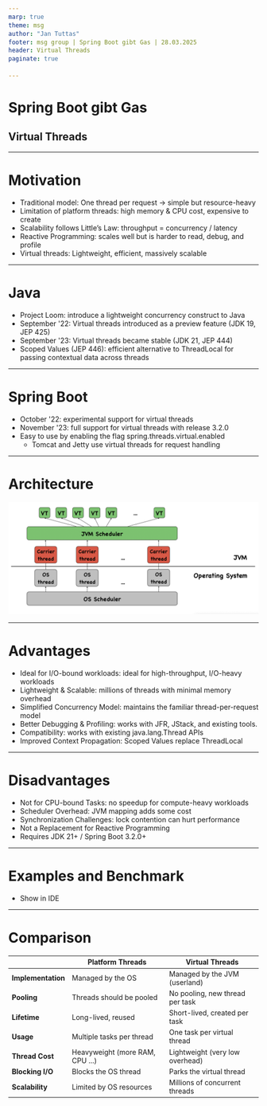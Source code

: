 ```yaml
---
marp: true
theme: msg
author: "Jan Tuttas"
footer: msg group | Spring Boot gibt Gas | 28.03.2025
header: Virtual Threads
paginate: true

---
```

<!-- _class: title -->

# Spring Boot gibt Gas

## Virtual Threads

---

# Motivation

- Traditional model: One thread per request → simple but resource-heavy
- Limitation of platform threads: high memory & CPU cost, expensive to create
- Scalability follows Little’s Law: throughput = concurrency / latency
- Reactive Programming: scales well but is harder to read, debug, and profile
- Virtual threads: Lightweight, efficient, massively scalable

---

# Java

- Project Loom: introduce a lightweight concurrency construct to Java
- September '22: Virtual threads introduced as a preview feature (JDK 19, JEP 425)
- September '23: Virtual threads became stable (JDK 21, JEP 444)
- Scoped Values (JEP 446): efficient alternative to ThreadLocal for passing contextual data across threads

---

# Spring Boot

- October '22: experimental support for virtual threads
- November '23: full support for virtual threads with release 3.2.0
- Easy to use by enabling the flag spring.threads.virtual.enabled
  - Tomcat and Jetty use virtual threads for request handling
--- 

# Architecture
![height:470px](architecture.png)

--- 

# Advantages

- Ideal for I/O-bound workloads: ideal for high-throughput, I/O-heavy workloads
- Lightweight & Scalable: millions of threads with minimal memory overhead
- Simplified Concurrency Model: maintains the familiar thread-per-request model
- Better Debugging & Profiling: works with JFR, JStack, and existing tools.
- Compatibility: works with existing java.lang.Thread APIs
- Improved Context Propagation: Scoped Values replace ThreadLocal

---

# Disadvantages

- Not for CPU-bound Tasks: no speedup for compute-heavy workloads
- Scheduler Overhead: JVM mapping adds some cost 
- Synchronization Challenges: lock contention can hurt performance
- Not a Replacement for Reactive Programming
- Requires JDK 21+ / Spring Boot 3.2.0+
---

# Examples and Benchmark

- Show in IDE

---

# Comparison

|                        | Platform Threads       | Virtual Threads |
|--------------------------------|--------------------------------------|--------------------------------|
| **Implementation**      | Managed by the OS     | Managed by the JVM (userland) |
| **Pooling**                    | Threads should be pooled             | No pooling, new thread per task |
| **Lifetime**                   | Long-lived, reused                   | Short-lived, created per task |
| **Usage**                      | Multiple tasks per thread            | One task per virtual thread |
| **Thread Cost**                | Heavyweight (more RAM, CPU ...) | Lightweight (very low overhead) |
| **Blocking I/O**               | Blocks the OS thread                 | Parks the virtual thread |
| **Scalability**                | Limited by OS resources       | Millions of concurrent threads |